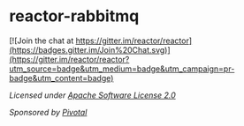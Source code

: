 # reactor-rabbitmq

[![Join the chat at https://gitter.im/reactor/reactor](https://badges.gitter.im/Join%20Chat.svg)](https://gitter.im/reactor/reactor?utm_source=badge&utm_medium=badge&utm_campaign=pr-badge&utm_content=badge)

_Licensed under [Apache Software License 2.0](www.apache.org/licenses/LICENSE-2.0)_

_Sponsored by [Pivotal](http://pivotal.io)_
